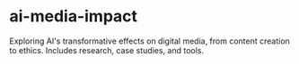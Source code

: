 # ai-media-impact
Exploring AI's transformative effects on digital media, from content creation to ethics. Includes research, case studies, and tools.
